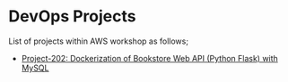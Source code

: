 # DevOps Projects

List of projects within AWS workshop as follows;

- [Project-202: Dockerization of Bookstore Web API (Python Flask) with MySQL](./202-dockerization-bookstore-api-on-python-flask-mysql/README.md)